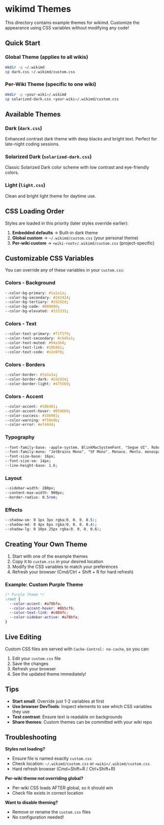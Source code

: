 # wikimd Themes

This directory contains example themes for wikimd. Customize the appearance using CSS variables without modifying any code!

## Quick Start

### Global Theme (applies to all wikis)
```bash
mkdir -p ~/.wikimd
cp dark.css ~/.wikimd/custom.css
```

### Per-Wiki Theme (specific to one wiki)
```bash
mkdir -p <your-wiki>/.wikimd
cp solarized-dark.css <your-wiki>/.wikimd/custom.css
```

## Available Themes

### Dark (`dark.css`)
Enhanced contrast dark theme with deep blacks and bright text. Perfect for late-night coding sessions.

### Solarized Dark (`solarized-dark.css`)
Classic Solarized Dark color scheme with low contrast and eye-friendly colors.

### Light (`light.css`)
Clean and bright light theme for daytime use.

## CSS Loading Order

Styles are loaded in this priority (later styles override earlier):
1. **Embedded defaults** → Built-in dark theme
2. **Global custom** → `~/.wikimd/custom.css` (your personal theme)
3. **Per-wiki custom** → `<wiki-root>/.wikimd/custom.css` (project-specific)

## Customizable CSS Variables

You can override any of these variables in your `custom.css`:

### Colors - Background
```css
--color-bg-primary: #1a1a1a;
--color-bg-secondary: #242424;
--color-bg-tertiary: #2d2d2d;
--color-bg-code: #000000;
--color-bg-elevated: #333333;
```

### Colors - Text
```css
--color-text-primary: #f1f5f9;
--color-text-secondary: #cbd5e1;
--color-text-muted: #94a3b8;
--color-text-link: #10b981;
--color-text-code: #e2e8f0;
```

### Colors - Borders
```css
--color-border: #3a3a3a;
--color-border-dark: #2d2d2d;
--color-border-light: #475569;
```

### Colors - Accent
```css
--color-accent: #10b981;
--color-accent-hover: #059669;
--color-success: #10b981;
--color-warning: #f59e0b;
--color-error: #ef4444;
```

### Typography
```css
--font-family-base: -apple-system, BlinkMacSystemFont, "Segoe UI", Roboto, sans-serif;
--font-family-mono: "JetBrains Mono", "SF Mono", Monaco, Menlo, monospace;
--font-size-base: 16px;
--font-size-sm: 14px;
--line-height-base: 1.6;
```

### Layout
```css
--sidebar-width: 280px;
--content-max-width: 900px;
--border-radius: 0.5rem;
```

### Effects
```css
--shadow-sm: 0 1px 3px rgba(0, 0, 0, 0.5);
--shadow-md: 0 4px 6px rgba(0, 0, 0, 0.4);
--shadow-lg: 0 10px 25px rgba(0, 0, 0, 0.6);
```

## Creating Your Own Theme

1. Start with one of the example themes
2. Copy it to `custom.css` in your desired location
3. Modify the CSS variables to match your preferences
4. Refresh your browser (Cmd/Ctrl + Shift + R for hard refresh)

### Example: Custom Purple Theme

```css
/* Purple Theme */
:root {
  --color-accent: #a78bfa;
  --color-accent-hover: #8b5cf6;
  --color-text-link: #c084fc;
  --color-sidebar-active: #a78bfa;
}
```

## Live Editing

Custom CSS files are served with `Cache-Control: no-cache`, so you can:
1. Edit your `custom.css` file
2. Save the changes
3. Refresh your browser
4. See the updated theme immediately!

## Tips

- **Start small**: Override just 1-2 variables at first
- **Use browser DevTools**: Inspect elements to see which CSS variables they use
- **Test contrast**: Ensure text is readable on backgrounds
- **Share themes**: Custom themes can be committed with your wiki repo

## Troubleshooting

**Styles not loading?**
- Ensure file is named exactly `custom.css`
- Check location: `~/.wikimd/custom.css` or `<wiki>/.wikimd/custom.css`
- Hard refresh browser (Cmd+Shift+R / Ctrl+Shift+R)

**Per-wiki theme not overriding global?**
- Per-wiki CSS loads AFTER global, so it should win
- Check file exists in correct location

**Want to disable theming?**
- Remove or rename the `custom.css` files
- No configuration needed!
